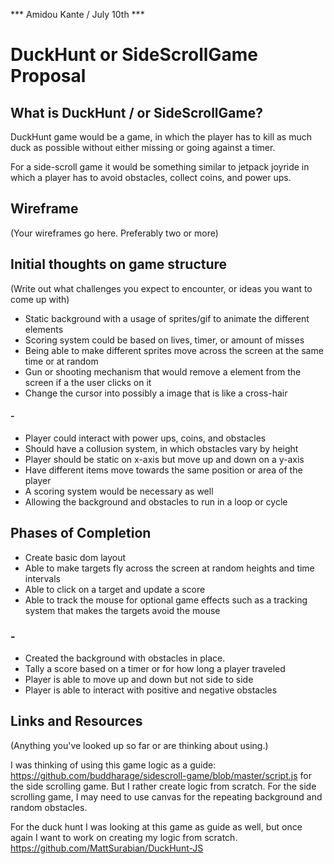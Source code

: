 *** Amidou Kante / July 10th ***

# DuckHunt or SideScrollGame Proposal
 
## What is DuckHunt / or SideScrollGame?

DuckHunt game would be a game, in which the player has to kill as much duck as possible without either missing or going against a timer.

For a side-scroll game it would be something similar to jetpack joyride in which a player has to avoid obstacles, collect coins, and power ups.

## Wireframe

(Your wireframes go here. Preferably two or more)

## Initial thoughts on game structure

(Write out what challenges you expect to encounter, or ideas you want to come up with)
- Static background with a usage of sprites/gif to animate the different elements
- Scoring system could be based on lives, timer, or amount of misses
- Being able to make different sprites move across the screen at the same time or at random
- Gun or shooting mechanism that would remove a element from the screen if a the user clicks on it
- Change the cursor into possibly a image that is like a cross-hair
#### -
- Player could interact with power ups, coins, and obstacles
- Should have a collusion system, in which obstacles vary by height
- Player should be static on x-axis but move up and down on a y-axis
- Have different items move towards the same position or area of the player 
- A scoring system would be necessary as well
- Allowing the background and obstacles to run in a loop or cycle 

## Phases of Completion

- Create basic dom layout
- Able to make targets fly across the screen at random heights and time intervals
- Able to click on a target and update a score
- Able to track the mouse for optional game effects such as a tracking system that makes the targets avoid the mouse
### -
- Created the background with obstacles in place.
- Tally a score based on a timer or for how long a player traveled
- Player is able to move up and down but not side to side
- Player is able to interact with positive and negative obstacles

## Links and Resources

(Anything you've looked up so far or are thinking about using.)

I was thinking of using this game logic as a guide: https://github.com/buddharage/sidescroll-game/blob/master/script.js for the side scrolling game. But I rather create logic from scratch. For the side scrolling game, I may need to use canvas for the repeating background and random obstacles. 

For the duck hunt I was looking at this game as guide as well, but once again I want to work on creating my logic from scratch.
https://github.com/MattSurabian/DuckHunt-JS